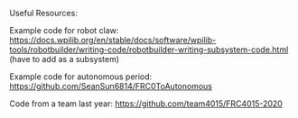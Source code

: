 Useful Resources:

Example code for robot claw: 
https://docs.wpilib.org/en/stable/docs/software/wpilib-tools/robotbuilder/writing-code/robotbuilder-writing-subsystem-code.html (have to add as a subsystem)

Example code for autonomous period:
https://github.com/SeanSun6814/FRC0ToAutonomous

Code from a team last year:
https://github.com/team4015/FRC4015-2020

